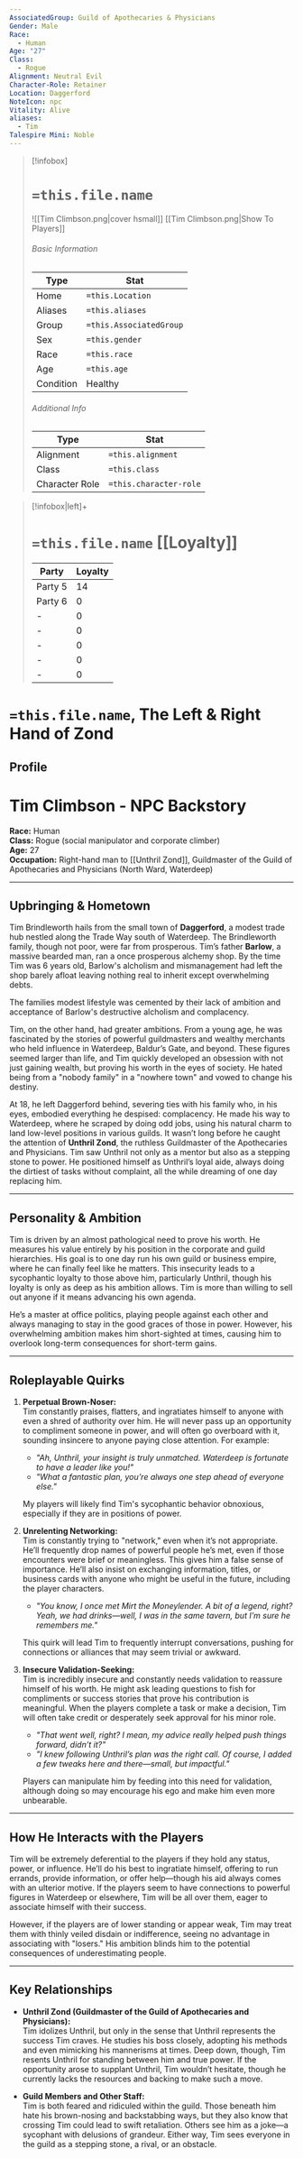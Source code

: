 ```yaml
---
AssociatedGroup: Guild of Apothecaries & Physicians
Gender: Male
Race:
  - Human
Age: "27"
Class:
  - Rogue
Alignment: Neutral Evil
Character-Role: Retainer
Location: Daggerford
NoteIcon: npc
Vitality: Alive
aliases:
  - Tim
Talespire Mini: Noble
---
```


> [!infobox]
> # `=this.file.name`
> ![[Tim Climbson.png|cover hsmall]]
> [[Tim Climbson.png|Show To Players]]
> ###### Basic Information
> Type |  Stat |
> ---|---|
> Home | `=this.Location` |
> Aliases |`=this.aliases`|
> Group | `=this.AssociatedGroup` |
> Sex | `=this.gender` |
> Race | `=this.race` |
> Age | `=this.age` |
> Condition | Healthy |
> ###### Additional Info
> Type |  Stat |
> ---|---|
> Alignment | `=this.alignment` |
> Class | `=this.class` |
> Character Role | `=this.character-role` |

> [!infobox|left]+
> # `=this.file.name` [[Loyalty]]
> Party |  Loyalty |
> ---|---|
> Party 5 | 14 |
> Party 6 | 0 |
> - | 0 |
> - | 0 |
> - | 0 |
> - | 0 |
> - | 0 |
# `=this.file.name`, The Left & Right Hand of Zond
## Profile
# Tim Climbson - NPC Backstory

**Race:** Human  
**Class:** Rogue (social manipulator and corporate climber)  
**Age:** 27  
**Occupation:** Right-hand man to [[Unthril Zond]], Guildmaster of the Guild of Apothecaries and Physicians (North Ward, Waterdeep)

---

## Upbringing & Hometown

Tim Brindleworth hails from the small town of **Daggerford**, a modest trade hub nestled along the Trade Way south of Waterdeep. The Brindleworth family, though not poor, were far from prosperous. Tim’s father **Barlow**, a massive bearded man, ran a once prosperous alchemy shop. By the time Tim was 6 years old, Barlow's alcholism and mismanagement had left the shop barely afloat leaving nothing real to inherit except overwhelming debts. 

The families modest lifestyle was cemented by their lack of ambition and acceptance of Barlow's destructive alcholism and complacency.

Tim, on the other hand, had greater ambitions. From a young age, he was fascinated by the stories of powerful guildmasters and wealthy merchants who held influence in Waterdeep, Baldur’s Gate, and beyond. These figures seemed larger than life, and Tim quickly developed an obsession with not just gaining wealth, but proving his worth in the eyes of society. He hated being from a "nobody family" in a "nowhere town" and vowed to change his destiny.

At 18, he left Daggerford behind, severing ties with his family who, in his eyes, embodied everything he despised: complacency. He made his way to Waterdeep, where he scraped by doing odd jobs, using his natural charm to land low-level positions in various guilds. It wasn’t long before he caught the attention of **Unthril Zond**, the ruthless Guildmaster of the Apothecaries and Physicians. Tim saw Unthril not only as a mentor but also as a stepping stone to power. He positioned himself as Unthril’s loyal aide, always doing the dirtiest of tasks without complaint, all the while dreaming of one day replacing him.

---

## Personality & Ambition

Tim is driven by an almost pathological need to prove his worth. He measures his value entirely by his position in the corporate and guild hierarchies. His goal is to one day run his own guild or business empire, where he can finally feel like he matters. This insecurity leads to a sycophantic loyalty to those above him, particularly Unthril, though his loyalty is only as deep as his ambition allows. Tim is more than willing to sell out anyone if it means advancing his own agenda.

He’s a master at office politics, playing people against each other and always managing to stay in the good graces of those in power. However, his overwhelming ambition makes him short-sighted at times, causing him to overlook long-term consequences for short-term gains.

---

## Roleplayable Quirks

1. **Perpetual Brown-Noser:**  
   Tim constantly praises, flatters, and ingratiates himself to anyone with even a shred of authority over him. He will never pass up an opportunity to compliment someone in power, and will often go overboard with it, sounding insincere to anyone paying close attention. For example:
   - *"Ah, Unthril, your insight is truly unmatched. Waterdeep is fortunate to have a leader like you!"*
   - *"What a fantastic plan, you’re always one step ahead of everyone else."*

   My players will likely find Tim's sycophantic behavior obnoxious, especially if they are in positions of power.

2. **Unrelenting Networking:**  
   Tim is constantly trying to "network," even when it’s not appropriate. He’ll frequently drop names of powerful people he’s met, even if those encounters were brief or meaningless. This gives him a false sense of importance. He’ll also insist on exchanging information, titles, or business cards with anyone who might be useful in the future, including the player characters.
   - *"You know, I once met Mirt the Moneylender. A bit of a legend, right? Yeah, we had drinks—well, I was in the same tavern, but I’m sure he remembers me."*

   This quirk will lead Tim to frequently interrupt conversations, pushing for connections or alliances that may seem trivial or awkward.

3. **Insecure Validation-Seeking:**  
   Tim is incredibly insecure and constantly needs validation to reassure himself of his worth. He might ask leading questions to fish for compliments or success stories that prove his contribution is meaningful. When the players complete a task or make a decision, Tim will often take credit or desperately seek approval for his minor role.
   - *"That went well, right? I mean, my advice really helped push things forward, didn’t it?"*
   - *"I knew following Unthril’s plan was the right call. Of course, I added a few tweaks here and there—small, but impactful."*

   Players can manipulate him by feeding into this need for validation, although doing so may encourage his ego and make him even more unbearable.

---

## How He Interacts with the Players

Tim will be extremely deferential to the players if they hold any status, power, or influence. He’ll do his best to ingratiate himself, offering to run errands, provide information, or offer help—though his aid always comes with an ulterior motive. If the players seem to have connections to powerful figures in Waterdeep or elsewhere, Tim will be all over them, eager to associate himself with their success.

However, if the players are of lower standing or appear weak, Tim may treat them with thinly veiled disdain or indifference, seeing no advantage in associating with "losers." His ambition blinds him to the potential consequences of underestimating people.

---

## Key Relationships

- **Unthril Zond (Guildmaster of the Guild of Apothecaries and Physicians):**  
   Tim idolizes Unthril, but only in the sense that Unthril represents the success Tim craves. He studies his boss closely, adopting his methods and even mimicking his mannerisms at times. Deep down, though, Tim resents Unthril for standing between him and true power. If the opportunity arose to supplant Unthril, Tim wouldn’t hesitate, though he currently lacks the resources and backing to make such a move.

- **Guild Members and Other Staff:**  
   Tim is both feared and ridiculed within the guild. Those beneath him hate his brown-nosing and backstabbing ways, but they also know that crossing Tim could lead to swift retaliation. Others see him as a joke—a sycophant with delusions of grandeur. Either way, Tim sees everyone in the guild as a stepping stone, a rival, or an obstacle.